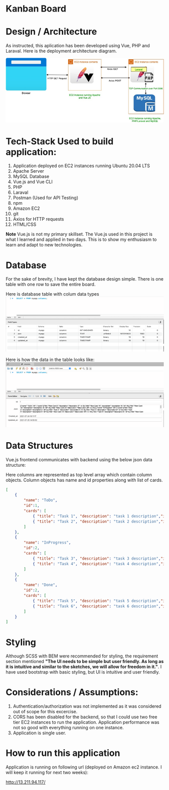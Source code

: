 # Kanban Board

# Design / Architecture
As instructed, this aplication has been developed using Vue, PHP and Laraval. Here is the deployment architecture diagram.

![alt text](https://github.com/NavpreetRajput/kanban/blob/master/Arch.jpg)

# Tech-Stack Used to build application:
1. Application deployed on EC2 instances running Ubuntu 20.04 LTS
2. Apache Server
3. MySQL Database
4. Vue.js and Vue CLI
5. PHP
6. Laraval
7. Postman (Used for API Testing)
8. npm
9. Amazon EC2
10. git 
11. Axios for HTTP requests
12. HTML/CSS 

**Note** 
Vue.js is not my primary skillset. The Vue.js used in this project is what I learned and applied in two days. 
This is to show my enthusiasm to learn and adapt to new technologies. 

# Database
For the sake of brevity, I have kept the database design simple. There is one table with one row to save the entire board. 

Here is database table with colum data types
![alt text](https://github.com/NavpreetRajput/kanban/blob/master/database_table.png)

Here is how the data in the table looks like:
![alt text](https://github.com/NavpreetRajput/kanban/blob/master/database1.png)

# Data Structures
Vue.js frontend communicates with backend using the below json data structure:

Here columns are represented as top level array which contain column objects. Column objects has name and id properties along with list of cards.

```json
[
    { 
        "name": "ToDo",
        "id":1,
        "cards": [
            { "title": "Task 1", "description": "task 1 description","id": 1 },
            { "title": "Task 2", "description": "task 2 description","id": 2 }
        ]
    },
    {
        "name": "InProgress",
        "id":2,
        "cards": [
            { "title": "Task 3", "description": "task 3 description","id": 3 },
            { "title": "Task 4", "description": "task 4 description","id": 4 }
        ]
    },
    {
        "name": "Done",
        "id":2,
        "cards": [
            { "title": "Task 5", "description": "task 5 description","id": 5 },
            { "title": "Task 6", "description": "task 6 description","id": 6 }
        ]
    }
]
```

# Styling
Although SCSS with BEM were recommended for styling, the requirement section mentioned **"The UI needs to be simple but user friendly. As long as it is intuitive
and similar to the sketches, we will allow for freedom in it."**. I have used bootstrap with basic styling, but UI is intuitive and user friendly.

# Considerations / Assumptions:
1. Authentication/authorization was not implemented as it was considered out of scope for this excercise.	
2. CORS has been disabled for the backend, so that I could use two free tier EC2 instances to run the application. Application performance was not so good with everything running on one instance.
3. Application is single user.

# How to run this application
Application is running on following url (deployed on Amazon ec2 instance. I will keep it running for next two weeks): 

http://13.211.94.117/

